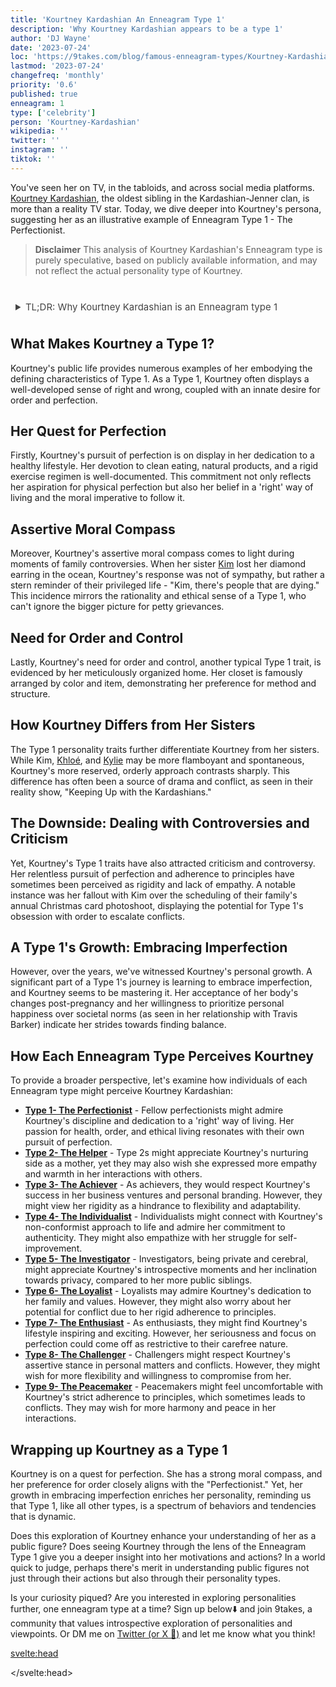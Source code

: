 ```yaml
---
title: 'Kourtney Kardashian An Enneagram Type 1'
description: 'Why Kourtney Kardashian appears to be a type 1'
author: 'DJ Wayne'
date: '2023-07-24'
loc: 'https://9takes.com/blog/famous-enneagram-types/Kourtney-Kardashian'
lastmod: '2023-07-24'
changefreq: 'monthly'
priority: '0.6'
published: true
enneagram: 1
type: ['celebrity']
person: 'Kourtney-Kardashian'
wikipedia: ''
twitter: ''
instagram: ''
tiktok: ''
---
```


<!-- // notes:  -->

<script>
	import  PopCard  from "../../../lib/components/atoms/PopCard.svelte";
</script>

<p class="firstLetter">You've seen her on TV, in the tabloids, and across social media platforms. <a target="_blank" rel="noopener noreferrer" href="https://en.wikipedia.org/wiki/Kourtney_Kardashian">Kourtney Kardashian</a>, the oldest sibling in the Kardashian-Jenner clan, is more than a reality TV star. Today, we dive deeper into Kourtney's persona, suggesting her as an illustrative example of Enneagram Type 1 - The Perfectionist.</p>

> **Disclaimer** This analysis of Kourtney Kardashian's Enneagram type is purely speculative, based on publicly available information, and may not reflect the actual personality type of Kourtney.

<div
	style="display: flex;
    justify-content: center;
    margin: 1rem 0;
	"
>
	<PopCard
		image={`/types/1s/${'Kourtney-Kardashian'}.webp`}
		showIcon={false}
		displayText="Kourtney Kardashian"
		subtext=""
	/>
</div>

<details>
<summary class="accordion">TL;DR: Why Kourtney Kardashian is an Enneagram type 1</summary>
<div class="panel">
<ul>
<li><b>Kourtney's Pursuit of Perfection:</b> Top of mind when thinking about Kourtney Kardashian is her unwavering dedication to health and organization. As an Enneagram Type 1, her commitment to a clean diet, natural products, and an orderly environment underlines her pursuit of an ideal lifestyle and moral rectitude.
</li>
<li><b>Inside Kourtney's World:</b> Delving into Kourtney's inner world, her daily decisions seem guided by a strong ethical compass and a desire for order. Whether it's making morally conscious choices in her business or methodically organizing her home, these actions reveal a mind driven by the need for perfection and righteousness.
</li>
<li><b>Controversy and Criticism:</b> Kourtney's Type 1 traits have not always been received positively. A notable instance was her conflict with sister Kim over scheduling their Christmas card photoshoot. This controversy showcases Type 1's potential rigidity and their core fear of being seen as corrupt or defective. An empathetic view may interpret Kourtney's actions as a strive for order amidst perceived chaos.
</li>
<li><b>Kourtney's Core Motivation:</b> Kourtney's actions can be traced back to her core Type 1 motivation: the pursuit of the 'right' way of living. Whether it's her business ventures, lifestyle choices, or even her handling of controversies, Kourtney seems driven by her aspiration for perfection and her belief in a moral imperative to follow it.
</li>
</ul>
  </div>
</details>

## What Makes Kourtney a Type 1?

Kourtney's public life provides numerous examples of her embodying the defining characteristics of Type 1. As a Type 1, Kourtney often displays a well-developed sense of right and wrong, coupled with an innate desire for order and perfection.

## Her Quest for Perfection

Firstly, Kourtney's pursuit of perfection is on display in her dedication to a healthy lifestyle. Her devotion to clean eating, natural products, and a rigid exercise regimen is well-documented. This commitment not only reflects her aspiration for physical perfection but also her belief in a 'right' way of living and the moral imperative to follow it.

## Assertive Moral Compass

Moreover, Kourtney's assertive moral compass comes to light during moments of family controversies. When her sister [Kim](/blog/famous-enneagram-types/Kim-Kardashian) lost her diamond earring in the ocean, Kourtney's response was not of sympathy, but rather a stern reminder of their privileged life - "Kim, there's people that are dying." This incidence mirrors the rationality and ethical sense of a Type 1, who can't ignore the bigger picture for petty grievances.

## Need for Order and Control

Lastly, Kourtney's need for order and control, another typical Type 1 trait, is evidenced by her meticulously organized home. Her closet is famously arranged by color and item, demonstrating her preference for method and structure.

## How Kourtney Differs from Her Sisters

The Type 1 personality traits further differentiate Kourtney from her sisters. While Kim, [Khloé](/blog/famous-enneagram-types/Khloe-Kardashian), and [Kylie](/blog/famous-enneagram-types/Kylie-Jenner) may be more flamboyant and spontaneous, Kourtney's more reserved, orderly approach contrasts sharply. This difference has often been a source of drama and conflict, as seen in their reality show, "Keeping Up with the Kardashians."

## The Downside: Dealing with Controversies and Criticism

Yet, Kourtney's Type 1 traits have also attracted criticism and controversy. Her relentless pursuit of perfection and adherence to principles have sometimes been perceived as rigidity and lack of empathy. A notable instance was her fallout with Kim over the scheduling of their family's annual Christmas card photoshoot, displaying the potential for Type 1's obsession with order to escalate conflicts.

## A Type 1's Growth: Embracing Imperfection

However, over the years, we've witnessed Kourtney's personal growth. A significant part of a Type 1's journey is learning to embrace imperfection, and Kourtney seems to be mastering it. Her acceptance of her body's changes post-pregnancy and her willingness to prioritize personal happiness over societal norms (as seen in her relationship with Travis Barker) indicate her strides towards finding balance.

## How Each Enneagram Type Perceives Kourtney

To provide a broader perspective, let's examine how individuals of each Enneagram type might perceive Kourtney Kardashian:

- **[Type 1- The Perfectionist](/blog/enneagram/enneagram-type-1)** - Fellow perfectionists might admire Kourtney's discipline and dedication to a 'right' way of living. Her passion for health, order, and ethical living resonates with their own pursuit of perfection.
- **[Type 2- The Helper](/blog/enneagram/enneagram-type-2)** - Type 2s might appreciate Kourtney's nurturing side as a mother, yet they may also wish she expressed more empathy and warmth in her interactions with others.
- **[Type 3- The Achiever](/blog/enneagram/enneagram-type-3)** - As achievers, they would respect Kourtney's success in her business ventures and personal branding. However, they might view her rigidity as a hindrance to flexibility and adaptability.
- **[Type 4- The Individualist](/blog/enneagram/enneagram-type-4)** - Individualists might connect with Kourtney's non-conformist approach to life and admire her commitment to authenticity. They might also empathize with her struggle for self-improvement.
- **[Type 5- The Investigator](/blog/enneagram/enneagram-type-5)** - Investigators, being private and cerebral, might appreciate Kourtney's introspective moments and her inclination towards privacy, compared to her more public siblings.
- **[Type 6- The Loyalist](/blog/enneagram/enneagram-type-6)** - Loyalists may admire Kourtney's dedication to her family and values. However, they might also worry about her potential for conflict due to her rigid adherence to principles.
- **[Type 7- The Enthusiast](/blog/enneagram/enneagram-type-7)** - As enthusiasts, they might find Kourtney's lifestyle inspiring and exciting. However, her seriousness and focus on perfection could come off as restrictive to their carefree nature.
- **[Type 8- The Challenger](/blog/enneagram/enneagram-type-8)** - Challengers might respect Kourtney's assertive stance in personal matters and conflicts. However, they might wish for more flexibility and willingness to compromise from her.
- **[Type 9- The Peacemaker](/blog/enneagram/enneagram-type-9)** - Peacemakers might feel uncomfortable with Kourtney's strict adherence to principles, which sometimes leads to conflicts. They may wish for more harmony and peace in her interactions.

## Wrapping up Kourtney as a Type 1

Kourtney is on a quest for perfection. She has a strong moral compass, and her preference for order closely aligns with the "Perfectionist." Yet, her growth in embracing imperfection enriches her personality, reminding us that Type 1, like all other types, is a spectrum of behaviors and tendencies that is dynamic.

Does this exploration of Kourtney enhance your understanding of her as a public figure? Does seeing Kourtney through the lens of the Enneagram Type 1 give you a deeper insight into her motivations and actions? In a world quick to judge, perhaps there's merit in understanding public figures not just through their actions but also through their personality types.

Is your curiosity piqued? Are you interested in exploring personalities further, one enneagram type at a time? Sign up below⬇️ and join 9takes, a community that values introspective exploration of personalities and viewpoints. Or DM me on [Twitter (or X 🤷)](https://twitter.com/djwayne3) and let me know what you think!

<svelte:head>

<script type="application/ld+json">
  {
  "@context": "http://schema.org",
  "@graph": [
    {
      "@type": "Article",
      "articleBody": "This article explores the personality traits of Kourtney Kardashian from the perspective of the Enneagram Type 1. Known for her meticulousness, drive for perfection, and strong principles, Kourtney embodies many characteristics of Type 1 personalities. The article discusses various facets of Kourtney's life that demonstrate her Type 1 characteristics, including her dedicated parenting, health-focused lifestyle, and controversial moments.",
      "creator" : ["DJ Wayne"],
"author": {
        "@type": "Person",
        "name": "DJ Wayne",
        "sameAs": [
          {
            "@id": "https://www.instagram.com/djwayne3/"
},
{
"@id": "https://www.youtube.com/@djwayne3"
          },
          {
            "@id": "https://www.linkedin.com/in/davidtwayne/"
          },
          {
            "@id": "https://twitter.com/djwayne3"
          }
        ]
      },
      "dateModified": {
        "@type": "Date",
        "@value": "2023-07-24"
      },
      "datePublished": {
        "@type": "Date",
        "@value": "2023-07-24"
      },
      "description": "This blog post examines the reasons why Kourtney Kardashian might be an Enneagram Type 1. It focuses on her personality traits, her motivations, her inner world, controversies she's faced, and how these elements might be related to the core attributes of a Type 1.",
      "headline": "Unraveling Kourtney Kardashian: An Insight Into Her Enneagram Type 1 Personality",
      "image": {
        "@type": "ImageObject",
        "height": 800,
        "url": {
          "@id": "https://9takes.com/types/1s/Kourtney-Kardashian.webp"
        },
        "width": 1200
      },
      "mainEntityOfPage": {
        "@id": "https://9takes.com/blog/famous-enneagram-types/Kourtney-Kardashian",
        "@type": "WebPage"
      },
      "mentions": {
        "@type": "Person",
        "name": "Kourtney Kardashian",
        "sameAs": [
          {
            "@id": "https://en.wikipedia.org/wiki/Kourtney_Kardashian"
          },
          {
            "@id": "https://twitter.com/kourtneykardash"
          },
          {
            "@id": "https://www.instagram.com/kourtneykardash/"
          },
          {
            "@id": "https://www.tiktok.com/@kourtneykardashian"
          }
        ]
      },
      "publisher": {
        "@type": "Organization",
        "sameAs": [
          {
            "@id": "https://www.instagram.com/9takesdotcom/"
          },
          {
            "@id": "https://twitter.com/9takesdotcom"
          }
        ],
        "logo": {
          "@type": "ImageObject",
          "height": 60,
          "url": {
            "@id": "https://9takes.com/brand/darkRubix.png"
          },
          "width": 600
        },
        "name": "9takes"
      }
    },
    {
      "@type": "FAQPage",
      "mainEntity": [
        {
          "@type": "Question",
          "acceptedAnswer": {
            "@type": "Answer",
            "text": "Kourtney Kardashian exhibits many characteristics associated with Enneagram Type 1 personalities. This includes her meticulousness, adherence to strong principles, and striving for perfection. These characteristics are deeply rooted in her desire to live in accordance with her values, which is a core motivation for Type 1 individuals."
          },
          "name": "Why is Kourtney Kardashian considered an Enneagram Type 1?"
        },
        {
          "@type": "Question",
          "acceptedAnswer": {
            "@type": "Answer",
            "text": "Kourtney's dedication to her children, her focus on a healthy lifestyle, and her ability to stand by her principles in the face of controversy are all indicative of her Type 1 personality. Moreover, her constant pursuit of perfection and her commitment to her personal values also reflect the strengths and growth potential of Type 1 individuals."
          },
          "name": "What are some examples of Kourtney Kardashian's Type 1 characteristics?"
        },
        {
          "@type": "Question",
          "acceptedAnswer": {
            "@type": "Answer",
            "text": "Kourtney Kardashian is well-known for her meticulous and principled personality. She is dedicated, health-conscious, and often upholds her principles steadfastly. However, these descriptions are based on public perception and her portrayed image in the media. To know her exact personality, one would have to know her personally."
          },
          "name": "What is Kourtney Kardashian's personality?"
        },
        {
          "@type": "Question",
          "acceptedAnswer": {
            "@type": "Answer",
            "text": "Kourtney Kardashian is an Enneagram type 1, also known as The Perfectionist. This Enneagram type is principled, purposeful, and self-controlled, often motivated by a desire to live the right way and avoid fault or blame. Please note that this information is based on public information and not directly confirmed by Kourtney Kardashian herself."
          },
          "name": "What is Kourtney Kardashian's Enneagram type?"
        }
      ]
    }
  ]
}
</script>

</svelte:head>

<style lang="scss">
  .accordion {
    color: #444;
    cursor: pointer;
    padding: 0.5rem;
    border: none;
    text-align: left;
    outline: none;
    font-size: 15px;
    transition: 0.4s;
  }

  .accordion:hover {
    background-color: var(--color-theme-purple-v);
    color: var(--color-theme-purple);
  }

  /*.panel:hover {

    background-color: #ccc;

}*/

  .panel {
    padding: 18px;
    /*display: none;*/
    background-color: white;
    overflow: hidden;

  }
</style>
